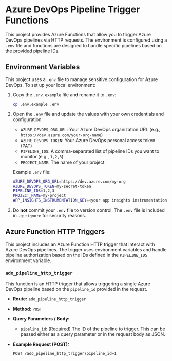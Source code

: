 # Azure DevOps Pipeline Trigger Functions

This project provides Azure Functions that allow you to trigger Azure DevOps pipelines via HTTP requests. The environment is configured using a `.env` file and functions are designed to handle specific pipelines based on the provided pipeline IDs.

## Environment Variables

This project uses a `.env` file to manage sensitive configuration for Azure DevOps. To set up your local environment:

1. Copy the `.env.example` file and rename it to `.env`:
    ```bash
    cp .env.example .env
    ```

2. Open the `.env` file and update the values with your own credentials and configuration:

    - `AZURE_DEVOPS_ORG_URL`: Your Azure DevOps organization URL (e.g., `https://dev.azure.com/your-org-name`)
    - `AZURE_DEVOPS_TOKEN`: Your Azure DevOps personal access token (PAT)
    - `PIPELINE_IDS`: A comma-separated list of pipeline IDs you want to monitor (e.g., `1,2,3`)
    - `PROJECT_NAME`: The name of your project

    Example `.env` file:
    ```bash
    AZURE_DEVOPS_ORG_URL=https://dev.azure.com/my-org
    AZURE_DEVOPS_TOKEN=my-secret-token
    PIPELINE_IDS=1,2,3
    PROJECT_NAME=my-project
    APP_INSIGHTS_INSTRUMENTATION_KEY=<your app insights instrumentation key>
    ```

3. Do **not** commit your `.env` file to version control. The `.env` file is included in `.gitignore` for security reasons.

## Azure Function HTTP Triggers

This project includes an Azure Function HTTP trigger that interact with Azure DevOps pipelines. The trigger uses environment variables and handle pipeline authorization based on the IDs defined in the `PIPELINE_IDS` environment variable.

### `ado_pipeline_http_trigger`

This function is an HTTP trigger that allows triggering a single Azure DevOps pipeline based on the `pipeline_id` provided in the request.

- **Route:** `ado_pipeline_http_trigger`
- **Method:** `POST`
- **Query Parameters / Body:**
  - `pipeline_id`: (Required) The ID of the pipeline to trigger. This can be passed either as a query parameter or in the request body as JSON.

- **Example Request (POST):**

  ```http
  POST /ado_pipeline_http_trigger?pipeline_id=1

